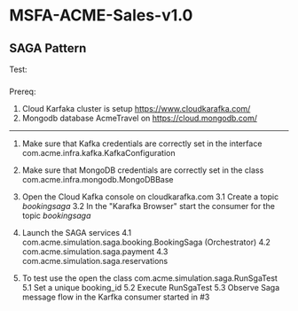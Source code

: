 # MSFA-ACME-Sales-v1.0

## SAGA Pattern

Test:
#####
Prereq:
1. Cloud Karfaka cluster is setup  https://www.cloudkarafka.com/
2. Mongodb database AcmeTravel on  https://cloud.mongodb.com/
-----

1. Make sure that Kafka credentials are correctly set in the interface
com.acme.infra.kafka.KafkaConfiguration

2. Make sure that MongoDB credentials are correctly set in the class
com.acme.infra.mongodb.MongoDBBase

3. Open the Cloud Kafka console on cloudkarafka.com
   3.1 Create a topic   *bookingsaga*
   3.2 In the "Karafka Browser" start the consumer for the topic *bookingsaga*
   
4. Launch the SAGA services
   4.1 com.acme.simulation.saga.booking.BookingSaga   (Orchestrator)
   4.2 com.acme.simulation.saga.payment
   4.3 com.acme.simulation.saga.reservations
   
5. To test use the open the class
   com.acme.simulation.saga.RunSgaTest
   5.1 Set a unique booking_id
   5.2 Execute RunSgaTest
   5.3 Observe Saga message flow in the Karfka consumer started in #3



